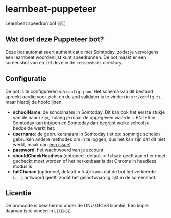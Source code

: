 # learnbeat-puppeteer

Learnbeat speedrun bot 🇳🇱

## Wat doet deze Puppeteer bot?

Deze bot automatiseert authenticatie met Somtoday, zodat je vervolgens een learnbeat woordenlijst kunt speedrunnen.
De bot maakt er een screenshot van en zet deze in de `screenshots` directory.

## Configuratie

De bot is te configureren via `config.json`. Het schema van dit bestand spreekt aardig voor zich, en de zod validator is te vinden in `src/config.ts`, maar hierbij de hoofdlijnen.

- **schoolName**: de schoolnaam in Somtoday. Dit kan ook het eerste stukje van de naam zijn, zolang je maar de opgegeven waarde + ENTER in Somtoday kan intypen en Somtoday dan begrijpt welke school je bedoelde werkt het.
- **username**: de gebruikersnaam in Somtoday (let op: sommige scholen gebruiken andere methodes om in te loggen, dus het kan zijn dat dit niet werkt, maak dan [een issue](https://github.com/25huizengek1/minitoets-puppeteer/issues/new/choose))
- **password**: het wachtwoord van je account
- **shouldCheckHeadless** (optioneel, default = `false`): geeft aan of er moet gecheckt moet worden of het herkenbaar is dat Chrome in headless modus is
- **failChance** (optioneel, default = `0.4`): kans dat de bot het verkeerde (`...`) antwoord geeft, zodat het geloofwaardig lijkt in de screenshot.

## Licentie

De broncode is beschermd onder de GNU GPLv3 licentie. Een kopie daarvan is te vinden in `LICENSE`.
